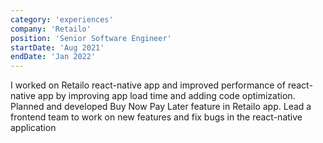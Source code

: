 ```yaml
---
category: 'experiences'
company: 'Retailo'
position: 'Senior Software Engineer'
startDate: 'Aug 2021'
endDate: 'Jan 2022'
---
```


I worked on Retailo react-native app and improved performance of react-native app by improving app load time and adding code optimization. Planned and developed Buy Now Pay Later feature in Retailo app. Lead a frontend team to work on new features and fix bugs in the react-native application
